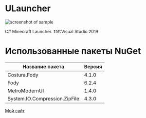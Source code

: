 # ULauncher
![screenshot of sample](https://cdn.icon-icons.com/icons2/224/PNG/64/computer_25734.png)

C# Minecraft Launcher. `IDE`:Visual Studio 2019
# Использованные пакеты NuGet
Название пакета  | Версия
----------------|----------------------
Costura.Fody       | 4.1.0
Fody       | 6.2.4
MetroModernUI   | 1.4.0
System.IO.Compression.ZipFile       | 4.3.0

[Мой сайт](http://unstablenero.xyz)
